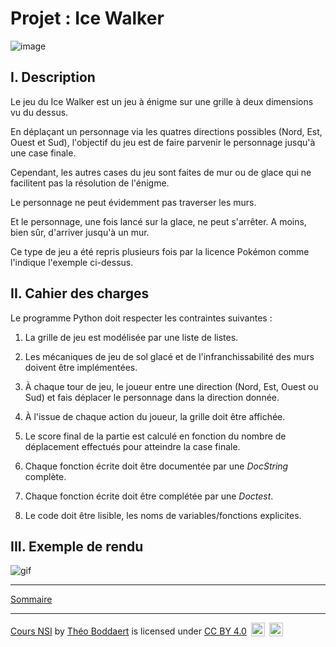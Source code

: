 # Projet : Ice Walker

![image](./img/pokemon_ice_walker.gif)

## I. Description

Le jeu du Ice Walker est un jeu à énigme sur une grille à deux dimensions vu du dessus.

En déplaçant un personnage via les quatres directions possibles (Nord, Est, Ouest et Sud), l'objectif du jeu est de faire parvenir le personnage jusqu'à une case finale.

Cependant, les autres cases du jeu sont faites de mur ou de glace qui ne facilitent pas la résolution de l'énigme. 

Le personnage ne peut évidemment pas traverser les murs.

Et le personnage, une fois lancé sur la glace, ne peut s'arrêter. A moins, bien sûr, d'arriver jusqu'à un mur.

Ce type de jeu a été repris plusieurs fois par la licence Pokémon comme l'indique l'exemple ci-dessus.


## II. Cahier des charges

Le programme Python doit respecter les contraintes suivantes :

1. La grille de jeu est modélisée par une liste de listes.

2. Les mécaniques de jeu de sol glacé et de l'infranchissabilité des murs doivent être implémentées.

3. À chaque tour de jeu, le joueur entre une direction (Nord, Est, Ouest ou Sud) et fais déplacer le personnage dans la direction donnée.

4. À l'issue de chaque action du joueur, la grille doit être affichée.

6. Le score final de la partie est calculé en fonction du nombre de déplacement effectués pour atteindre la case finale.

7. Chaque fonction écrite doit être documentée par une *DocString* complète.

8. Chaque fonction écrite doit être complétée par une *Doctest*.

9. Le code doit être lisible, les noms de variables/fonctions explicites.

## III. Exemple de rendu

![gif](./img/exemple_ice_walker.gif)

_______________

[Sommaire](./../README.md)

___________

<p xmlns:cc="http://creativecommons.org/ns#" xmlns:dct="http://purl.org/dc/terms/"><a property="dct:title" rel="cc:attributionURL" href="https://github.com/boddaert/nsi">Cours NSI</a> by <a rel="cc:attributionURL dct:creator" property="cc:attributionName" href="https://github.com/boddaert">Théo Boddaert</a> is licensed under <a href="https://creativecommons.org/licenses/by/4.0/?ref=chooser-v1" target="_blank" rel="license noopener noreferrer" style="display:inline-block;">CC BY 4.0</a>  <img style="height:22px!important;margin-left:3px;vertical-align:text-bottom;" src="https://mirrors.creativecommons.org/presskit/icons/cc.svg?ref=chooser-v1" alt="">  <img style="height:22px!important;margin-left:3px;vertical-align:text-bottom;" src="https://mirrors.creativecommons.org/presskit/icons/by.svg?ref=chooser-v1" alt=""></p> 



